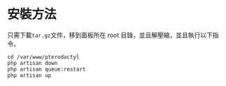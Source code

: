 # 安裝方法
只需下載`tar.gz`文件，移到面板所在 root 目錄，並且解壓縮，並且執行以下指令。  
```
cd /var/www/pterodactyl
php artisan down
php artisan queue:restart
php artisan up
```